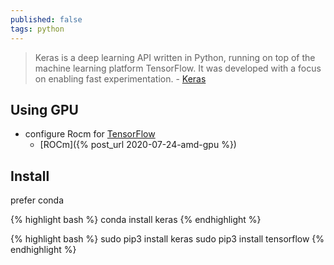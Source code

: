 ```yaml
---
published: false
tags: python
---
```

> Keras is a deep learning API written in Python, running on top of the machine learning platform TensorFlow. It was developed with a focus on enabling fast experimentation. - [Keras](https://keras.io/)

## Using GPU

- configure Rocm for [TensorFlow](https://rocmdocs.amd.com/en/latest/Deep_learning/Deep-learning.html#tensorflow) 
	- [ROCm]({% post_url 2020-07-24-amd-gpu %})	


## Install
prefer conda

{% highlight bash %}
conda install keras
{% endhighlight %}

{% highlight bash %}
sudo pip3 install keras
sudo pip3 install tensorflow
{% endhighlight %}
